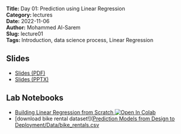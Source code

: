 <strong>Title:</strong> Day 01: Prediction using Linear Regression <br>
<strong> Category: </strong>lectures <br>
<strong> Date:</strong> 2022-11-06 <br>
<strong>Author:</strong> Mohammed Al-Sarem <br>
<strong>Slug:</strong> lecture01 <br>
<strong>Tags: </strong>Introduction, data science process, Linear Regression <br> 


## Slides
 - [Slides (PDF)](https://github.com/Moh-Sarem/Tutorials/blob/main/Prediction%20Models%20from%20Design%20to%20Deployment/Day%2001%20Prediction%20using%20Linear%20Regression/Day%2001%20Prediction%20using%20Linear%20Regression.pdf)
 - [Slides (PPTX)]({attach}slides/Lecture1_Introduction.pptx)

## Lab Notebooks
  - [Building Linear Regression from Scratch ![Open In Colab](https://colab.research.google.com/assets/colab-badge.svg)](https://colab.research.google.com/drive/18xCJK2sB9jUTDDjYZMW0n6KRoWZ_hg4E#scrollTo=T4Y_4nVBZ_Pn)
 - [download bike rental dataset!]([Prediction Models from Design to Deployment/Data/bike_rentals.csv](https://github.com/Moh-Sarem/Tutorials/blob/main/Prediction%20Models%20from%20Design%20to%20Deployment/Data/bike_rentals.csv)
